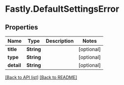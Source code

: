 # Fastly.DefaultSettingsError

## Properties

Name | Type | Description | Notes
------------ | ------------- | ------------- | -------------
**title** | **String** |  | [optional] 
**type** | **String** |  | [optional] 
**detail** | **String** |  | [optional] 


[[Back to API list]](../../README.md#endpoints) [[Back to README]](../../README.md)
